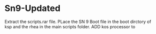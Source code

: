 # Sn9-Updated
Extract the scripts.rar file. 
PLace the SN 9 Boot file in the boot dirctory of ksp and the rhea in the main scripts folder.
ADD kos processor to
